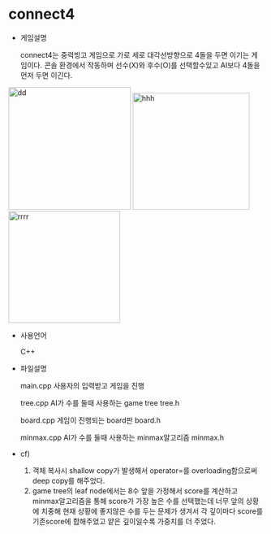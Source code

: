 # connect4


* 게임설명

  connect4는 중력빙고 게임으로 가로 세로 대각선방향으로 4돌을 두면 이기는 게임이다.
  콘솔 환경에서 작동하며 선수(X)와 후수(O)를 선택할수있고 AI보다 4돌을 먼저 두면 이긴다.

<div>
<img width="241" alt="dd" src="https://user-images.githubusercontent.com/41245313/92613255-b96c1900-f2f5-11ea-9ba0-ccf70939dee7.png">
<img width="230" alt="hhh" src="https://user-images.githubusercontent.com/41245313/92614665-42d01b00-f2f7-11ea-90a4-d128626b2006.png">
<img width="220" alt="rrrr" src="https://user-images.githubusercontent.com/41245313/92615034-a6f2df00-f2f7-11ea-84d8-c4fad4a916c8.png">

</div>

* 사용언어 

  C++

* 파일설명

  main.cpp  사용자의 입력받고 게임을 진행

  tree.cpp  AI가 수를 둘때 사용하는 game tree 
  tree.h 

  board.cpp  게임이 진행되는 board판
  board.h

  minmax.cpp  AI가 수를 둘때 사용하는 minmax알고리즘 
  minmax.h

* cf) 
  1. 객체 복사시 shallow copy가 발생해서 operator=를 overloading함으로써 deep copy를 해주었다.
  2. game tree의 leaf node에서는 8수 앞을 가정해서 score를 계산하고 minmax알고리즘을 통해 score가
  가장 높은 수를 선택했는데 너무 앞의 상황에 치중해 현재 상황에 좋지않은 수를 두는 문제가 생겨서 
  각 깊이마다 score를 기존score에 합해주었고 얕은 깊이일수록 가중치를 더 주었다.



